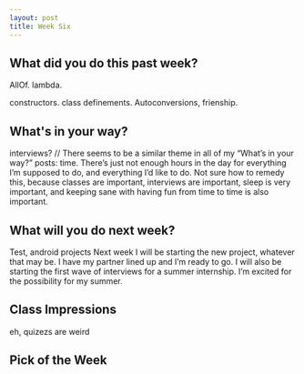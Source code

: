 ```yaml
---
layout: post
title: Week Six
---
```


## What did you do this past week?
AllOf.
lambda.

constructors.
class definements.
Autoconversions, frienship.

## What's in your way?
interviews?
// There seems to be a similar theme in all of my “What’s in your way?” posts: time. There’s just not enough hours in the day for everything I’m supposed to do, and everything I’d like to do. Not sure how to remedy this, because classes are important, interviews are important, sleep is very important, and keeping sane with having fun from time to time is also important.

## What will you do next week?
Test, android projects
Next week I will be starting the new project, whatever that may be. I have my partner lined up and I’m ready to go. I will also be starting the first wave of interviews for a summer internship. I’m excited for the possibility for my summer.

## Class Impressions
eh, quizezs are weird

## Pick of the Week
